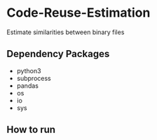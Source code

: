 # Code-Reuse-Estimation
Estimate similarities between binary files

## Dependency Packages
* python3
* subprocess
* pandas
* os
* io
* sys

## How to run
